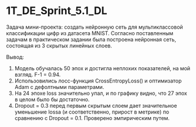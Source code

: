# 1T_DE_Sprint_5.1_DL

Задача мини-проекта: создать нейронную сеть для мультиклассовой классификации цифр из датасета MNIST.
Согласно поставленным задачам в практическом задании была построена нейронная сеть, состоящая из 3 скрытых линейных слоев. 


Вывод:
1. Модель обучалась 50 эпох и достигла неплохих показателей, на мой взгляд. F-1 = 0.94.
2. Использовились лосс-функция CrossEntropyLoss() и оптимизатор Adam с дефолтными параметрами.
3. На 24 эпохе loss значительно упал, и по графику видно, что 27 эпох в целом было бы достаточно.
4. Dropout = 0.3 перед первым скрытым слоем дает значительное уменьшение lossa (и соответственно, прирост в метрике) по сравнению с Dropout = 0.1. Проверено эмпирическим путем.
